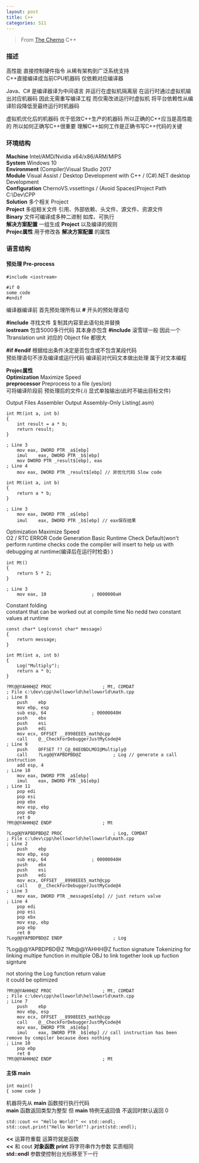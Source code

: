 ```yaml
---
layout: post
title: C++
categories: S11
---
```


> From [The Cherno](https://www.youtube.com/channel/UCQ-W1KE9EYfdxhL6S4twUNw) C++

### 描述

高性能 直接控制硬件指令 从稀有架构到广泛系统支持  
C++直接编译成当前CPU机器码 仅依赖对应编译器

Java、C# 是编译器译为中间语言 并运行在虚拟机隔离层 在运行时通过虚拟机输出对应机器码 因此无需重写编译工程 而仅需改进运行时虚拟机 将平台依赖性从编译阶段降低至最终运行时机器码

虚拟机优化后的机器码 优于低效C++生产的机器码 所以正确的C++应当是高性能的 所以如何正确写C++很重要 理解C++如何工作是正确书写C++代码的关键

### 环境结构

**Machine** Intel/AMD/Nvidia x64/x86/ARM/MIPS  
**System** Windows 10  
**Environment** (Compiler)Visual Studio 2017  
**Module** Visual Assist / Desktop Development with C++ / (C#).NET desktop Development  
**Configuration** ChernoVS.vssettings / (Avoid Spaces)Project Path C:\Dev\CPP\
**Solution** 多个相关 Project  
**Project** 多组相关文件 引用、外部依赖、头文件、源文件、资源文件  
**Binary** 文件可编译成多种二进制 如库、可执行  
**解决方案配置** 一组生成 **Project** 以及编译的规则  
**Projec属性** 用于修改各 **解决方案配置** 的属性

### 语言结构

#### 预处理 Pre-process

```
#include <iostream>

#if 0
some code
#endif
```

编译器编译前 首先预处理所有以 **#** 开头的预处理语句  

**#include** 寻找文件 复制其内容至此语句处并替换  
**iostream** 包含5000多行代码 其本身亦包含 **#include** 滚雪球一般 因此一个 Ttranslation unit 对应的 Object file 都很大

**#if #endif** 根据给出条件决定是否包含或不包含某段代码  
预处理语句不涉及编译或运行代码 编译前对代码文本做出处理 属于对文本编程  

**Projec属性**  
**Optimization** Maximize Speed  
**preprocessor** Preprocess to a file (yes/on)  
可将编译阶段前 预处理后的文件(.i) 显式单独输出(此时不输出目标文件)  

Output Files Assembler Output Assembly-Only Listing(.asm)

```
int Mt(int a, int b)
{
	int result = a * b;
	return result;
}
```

```
; Line 3
	mov	eax, DWORD PTR _a$[ebp]
	imul	eax, DWORD PTR _b$[ebp]
	mov	DWORD PTR _result$[ebp], eax
; Line 4
	mov	eax, DWORD PTR _result$[ebp] // 非优化代码 Slow code
```

```
int Mt(int a, int b)
{
	return a * b;
}
```

```
; Line 3
	mov	eax, DWORD PTR _a$[ebp]
	imul	eax, DWORD PTR _b$[ebp] // eax保存结果
```

Optimization Maximize Speed  
O2 / RTC ERROR
Code Generation Basic Runtime Check Default(won't perform runtime checks code the compiler will insert to help us with debugging at runtime(编译后在运行时检查) )

```
int Mt()
{
	return 5 * 2;
}
```

```
; Line 3
	mov	eax, 10					; 0000000aH
```
Constant folding  
constant that can be worked out at compile time
No nedd two constant values at runtime

```
const char* Log(const char* message)
{
	return message;
}

int Mt(int a, int b)
{
	Log("Multiply");
	return a * b;
}
```
```
?Mt@@YAHHH@Z PROC					; Mt, COMDAT
; File c:\dev\cpp\helloworld\helloworld\math.cpp
; Line 8
	push	ebp
	mov	ebp, esp
	sub	esp, 64					; 00000040H
	push	ebx
	push	esi
	push	edi
	mov	ecx, OFFSET __8998EEE5_math@cpp
	call	@__CheckForDebuggerJustMyCode@4
; Line 9
	push	OFFSET ??_C@_08EOBDLMOI@Multiply@
	call	?Log@@YAPBDPBD@Z			; Log // generate a call instruction
	add	esp, 4
; Line 10
	mov	eax, DWORD PTR _a$[ebp]
	imul	eax, DWORD PTR _b$[ebp]
; Line 11
	pop	edi
	pop	esi
	pop	ebx
	mov	esp, ebp
	pop	ebp
	ret	0
?Mt@@YAHHH@Z ENDP					; Mt

?Log@@YAPBDPBD@Z PROC					; Log, COMDAT
; File c:\dev\cpp\helloworld\helloworld\math.cpp
; Line 2
	push	ebp
	mov	ebp, esp
	sub	esp, 64					; 00000040H
	push	ebx
	push	esi
	push	edi
	mov	ecx, OFFSET __8998EEE5_math@cpp
	call	@__CheckForDebuggerJustMyCode@4
; Line 3
	mov	eax, DWORD PTR _message$[ebp] // just return valve
; Line 4
	pop	edi
	pop	esi
	pop	ebx
	mov	esp, ebp
	pop	ebp
	ret	0
?Log@@YAPBDPBD@Z ENDP					; Log
```
?Log@@YAPBDPBD@Z ?Mt@@YAHHH@Z fuction signature Tokenizing for linking multipe function in multiple OBJ to link together look up fuction signture

not storing the Log function return value  
it could be optimized 

```
?Mt@@YAHHH@Z PROC					; Mt, COMDAT
; File c:\dev\cpp\helloworld\helloworld\math.cpp
; Line 7
	push	ebp
	mov	ebp, esp
	mov	ecx, OFFSET __8998EEE5_math@cpp
	call	@__CheckForDebuggerJustMyCode@4
	mov	eax, DWORD PTR _a$[ebp]
	imul	eax, DWORD PTR _b$[ebp] // call instruction has been remove by compiler because does nothing
; Line 10
	pop	ebp
	ret	0
?Mt@@YAHHH@Z ENDP					; Mt
```

#### 主体 main

```
int main()
{ some code }
```

机器将先从 **main** 函数按行执行代码  
**main** 函数返回类型为整型 但 **main** 特例无返回值 不返回时默认返回 0

```
std::cout << "Hello World!" << std::endl;
std::cout.print("Hello World!").print(std::endl);
```

**<<** 运算符重载 运算符就是函数  
**<<** 和 cout **对象函数 print** 将字符串作为参数 实质相同  
**std::endl** 参数使控制台光标移至下一行